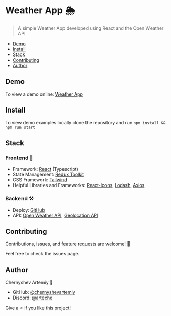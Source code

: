 # Weather App 🌦️

> A simple Weather App developed using React and the Open Weather API

- [Demo](#demo)
- [Install](#install)
- [Stack](#stack)
- [Contributing](#contributing)
- [Author](#author)

## Demo

To view a demo online: [Weather App](https://chernyshevartemiy.github.io/weather-app/)

## Install

To view demo examples locally clone the repository and run `npm install && npm run start`

## Stack

### Frontend 🎨

- Framework: [React](https://reactjs.org/) (Typescript)
- State Management: [Redux Toolkit](https://redux-toolkit.js.org/)
- CSS Framework: [Tailwind](https://tailwindcss.com/)
- Helpful Libraries and Frameworks: [React-Icons](https://react-icons.github.io/react-icons/), [Lodash](https://lodash.com/), [Axios](https://axios-http.com/docs/intro)

### Backend ⚒️

- Deploy: [GitHub](https://github.com/)
- API: [Open Weather API](https://openweathermap.org/), [Geolocation API](https://developer.mozilla.org/en-US/docs/Web/API/Geolocation_API)

## Contributing

Contributions, issues, and feature requests are welcome! 🤝

Feel free to check the issues page.

## Author

Chernyshev Artemiy 👤

- GitHub: [@chernyshevartemiy](https://github.com/chernyshevartemiy)
- Discord: [@arteche](https://discord.com/users/339701172564656128)

Give a ⭐️ if you like this project!

